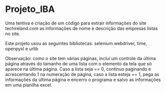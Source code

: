 # Projeto_IBA

Uma tentiva e criação de um código para extrair informações do site techireland.com as informações de nome e descrição das empresas listas no site.

Este projeto usou as seguintes bibliotecas: selenium.webdriver, time, openpyxl e urlib

Observação: como o site tem várias páginas, inclui um controle da última página através do tamanho de uma lista com o elemento da tela que só aparece na última página. Caso a lista seja == 0, continuo paginando e acrescentando 1 na numeração de página, caso a lista esteja == 1, pega as informações da última página e encerro o programa e salvo as informações em uma planilha excel.
